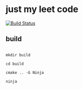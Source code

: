 # just my leet code

[![Build Status](https://travis-ci.org/wentaojia2014/LeetCode.svg?branch=master)](https://travis-ci.org/wentaojia2014/LeetCode)

## build

````shell

mkdir build

cd build

cmake .. -G Ninja

ninja 

````